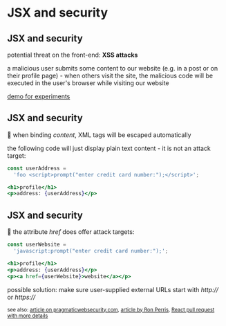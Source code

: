 # JSX and security

## JSX and security

potential threat on the front-end: **XSS attacks**

a malicious user submits some content to our website (e.g. in a post or on their profile page) - when others visit the site, the malicious code will be executed in the user's browser while visiting our website

[demo for experiments](https://codesandbox.io/s/jsx-xss-attack-gzb21j)

## JSX and security

🙂 when binding _content_, XML tags will be escaped automatically

the following code will just display plain text content - it is not an attack target:

```jsx
const userAddress =
  'foo <script>prompt("enter credit card number:");</script>';
```

```jsx
<h1>profile</h1>
<p>address: {userAddress}</p>
```

## JSX and security

🙁 the attribute _href_ does offer attack targets:

```jsx
const userWebsite =
  'javascript:prompt("enter credit card number:");';
```

```jsx
<h1>profile</h1>
<p>address: {userAddress}</p>
<p><a href={userWebsite}>website</a></p>
```

possible solution: make sure user-supplied external URLs start with _http://_ or _https://_

<small>see also: [article on pragmaticwebsecurity.com](https://pragmaticwebsecurity.com/articles/spasecurity/react-xss-part1.html), [article by Ron Perris](https://medium.com/javascript-security/avoiding-xss-in-react-is-still-hard-d2b5c7ad9412), [React pull request with more details](https://github.com/facebook/react/pull/15047)</small>
